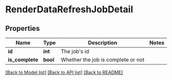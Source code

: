 # RenderDataRefreshJobDetail

## Properties
Name | Type | Description | Notes
------------ | ------------- | ------------- | -------------
**id** | **int** | The job&#39;s id | 
**is_complete** | **bool** | Whether the job is complete or not | 

[[Back to Model list]](../README.md#documentation-for-models) [[Back to API list]](../README.md#documentation-for-api-endpoints) [[Back to README]](../README.md)


